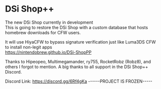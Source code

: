 # DSi Shop++
The new DSi Shop currently in development  
This is going to restore the DSi Shop with a custom database that hosts homebrew downloads
for CFW users.

It will use HiyaCFW to bypass signature verification just like Luma3DS CFW to install non-legit apps  
https://nintendobrew.github.io/DSi-ShopPP

Thanks to Hipeopeo, Multimegamander, ry755, RocketRobz (Robz8), and others I forgot to mention. A big thanks to all support in the DSi Shop++ Discord.

Discord Link: https://discord.gg/6Rf4gKa
------PROJECT IS FROZEN-----
